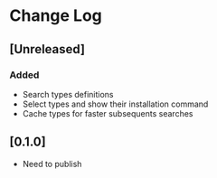 # Change Log

## [Unreleased]
### Added
- Search types definitions
- Select types and show their installation command
- Cache types for faster subsequents searches

## [0.1.0]
- Need to publish